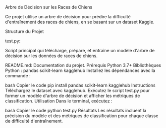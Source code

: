 
Arbre de Décision sur les Races de Chiens

Ce projet utilise un arbre de décision pour prédire la difficulté d'entraînement des races de chiens, en se basant sur un dataset Kaggle.

Structure du Projet

test.py: 

Script principal qui télécharge, prépare, et entraîne un modèle d'arbre de décision sur les données de races de chiens.

README.md: Documentation du projet.
Prérequis
Python 3.7+
Bibliothèques Python :
pandas
scikit-learn
kagglehub
Installez les dépendances avec la commande :

bash
Copier le code
pip install pandas scikit-learn kagglehub
Instructions
Téléchargez le dataset avec kagglehub.
Exécutez le script test.py pour former un modèle d'arbre de décision et afficher les métriques de classification.
Utilisation
Dans le terminal, exécutez :

bash
Copier le code
python test.py
Résultats
Les résultats incluent la précision du modèle et des métriques de classification pour chaque classe de difficulté d'entraînement.